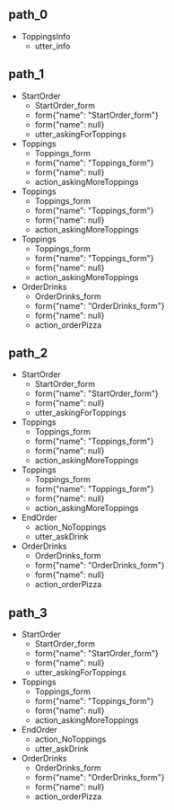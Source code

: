 ## path_0
* ToppingsInfo
	- utter_info

## path_1
* StartOrder
	- StartOrder_form
	- form{"name": "StartOrder_form"}
	- form{"name": null}
	- utter_askingForToppings
* Toppings
	- Toppings_form
	- form{"name": "Toppings_form"}
	- form{"name": null}
	- action_askingMoreToppings
* Toppings
	- Toppings_form
	- form{"name": "Toppings_form"}
	- form{"name": null}
	- action_askingMoreToppings
* Toppings
	- Toppings_form
	- form{"name": "Toppings_form"}
	- form{"name": null}
	- action_askingMoreToppings
* OrderDrinks
	- OrderDrinks_form
	- form{"name": "OrderDrinks_form"}
	- form{"name": null}
	- action_orderPizza

## path_2
* StartOrder
	- StartOrder_form
	- form{"name": "StartOrder_form"}
	- form{"name": null}
	- utter_askingForToppings
* Toppings
	- Toppings_form
	- form{"name": "Toppings_form"}
	- form{"name": null}
	- action_askingMoreToppings
* Toppings
	- Toppings_form
	- form{"name": "Toppings_form"}
	- form{"name": null}
	- action_askingMoreToppings
* EndOrder
	- action_NoToppings
	- utter_askDrink
* OrderDrinks
	- OrderDrinks_form
	- form{"name": "OrderDrinks_form"}
	- form{"name": null}
	- action_orderPizza

## path_3
* StartOrder
	- StartOrder_form
	- form{"name": "StartOrder_form"}
	- form{"name": null}
	- utter_askingForToppings
* Toppings
	- Toppings_form
	- form{"name": "Toppings_form"}
	- form{"name": null}
	- action_askingMoreToppings
* EndOrder
	- action_NoToppings
	- utter_askDrink
* OrderDrinks
	- OrderDrinks_form
	- form{"name": "OrderDrinks_form"}
	- form{"name": null}
	- action_orderPizza

